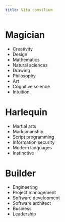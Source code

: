```yaml
---
title: Vita consilium
---
```


# Magician

* Creativity
* Design
* Mathematics
* Natural sciences
* Drawing
* Philosophy
* Art
* Cognitive science
* Intuition

# Harlequin

* Martial arts
* Marksmanship
* Script programming
* Information security
* Modern languages
* Instinctive

# Builder

* Engineering
* Project management
* Software development
* Software architect
* Business
* Leadership
